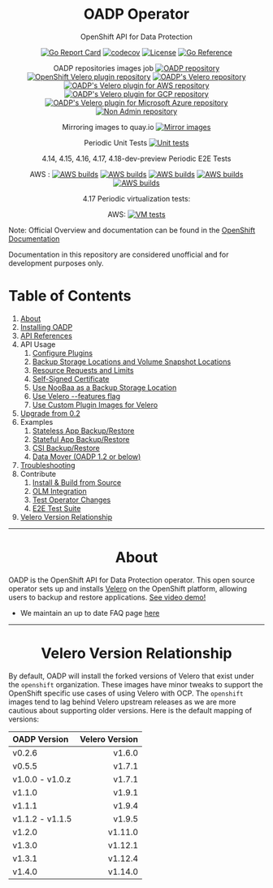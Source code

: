 <div align="center">
  <h1> OADP Operator </h1>
  <p>  OpenShift API for Data Protection </p>

  [![Go Report Card](https://goreportcard.com/badge/github.com/openshift/oadp-operator)](https://goreportcard.com/report/github.com/openshift/oadp-operator) [![codecov](https://codecov.io/gh/openshift/oadp-operator/branch/master/graph/badge.svg?token=qLM0hAzjpD)](https://codecov.io/gh/openshift/oadp-operator) [![License](https://img.shields.io/:license-apache-blue.svg)](https://www.apache.org/licenses/LICENSE-2.0.html) [![Go Reference](https://pkg.go.dev/badge/github.com/openshift/oadp-operator.svg)](https://pkg.go.dev/github.com/openshift/oadp-operator)

OADP repositories images job
[![OADP repository](https://prow.ci.openshift.org/badge.svg?jobs=branch-ci-openshift-oadp-operator-master-images)](https://prow.ci.openshift.org/job-history/gs/test-platform-results/logs/branch-ci-openshift-oadp-operator-master-images)
[![OpenShift Velero plugin repository](https://prow.ci.openshift.org/badge.svg?jobs=branch-ci-openshift-openshift-velero-plugin-master-images)](https://prow.ci.openshift.org/job-history/gs/test-platform-results/logs/branch-ci-openshift-openshift-velero-plugin-master-images)
[![OADP's Velero repository](https://prow.ci.openshift.org/badge.svg?jobs=branch-ci-openshift-velero-konveyor-dev-images)](https://prow.ci.openshift.org/job-history/gs/test-platform-results/logs/branch-ci-openshift-velero-konveyor-dev-images)
[![OADP's Velero plugin for AWS repository](https://prow.ci.openshift.org/badge.svg?jobs=branch-ci-openshift-velero-plugin-for-aws-konveyor-dev-images)](https://prow.ci.openshift.org/job-history/gs/test-platform-results/logs/branch-ci-openshift-velero-plugin-for-aws-konveyor-dev-images)
[![OADP's Velero plugin for GCP repository](https://prow.ci.openshift.org/badge.svg?jobs=branch-ci-openshift-velero-plugin-for-gcp-konveyor-dev-images)](https://prow.ci.openshift.org/job-history/gs/test-platform-results/logs/branch-ci-openshift-velero-plugin-for-gcp-konveyor-dev-images)
[![OADP's Velero plugin for Microsoft Azure repository](https://prow.ci.openshift.org/badge.svg?jobs=branch-ci-openshift-velero-plugin-for-microsoft-azure-konveyor-dev-images)](https://prow.ci.openshift.org/job-history/gs/test-platform-results/logs/branch-ci-openshift-velero-plugin-for-microsoft-azure-konveyor-dev-images)
[![Non Admin repository](https://prow.ci.openshift.org/badge.svg?jobs=branch-ci-migtools-oadp-non-admin-master-images)](https://prow.ci.openshift.org/job-history/gs/test-platform-results/logs/branch-ci-migtools-oadp-non-admin-master-images)

Mirroring images to quay.io [![Mirror images](https://prow.ci.openshift.org/badge.svg?jobs=periodic-image-mirroring-konveyor)](https://prow.ci.openshift.org/job-history/gs/origin-ci-test/logs/periodic-image-mirroring-konveyor)

Periodic Unit Tests [![Unit tests](https://prow.ci.openshift.org/badge.svg?jobs=periodic-ci-openshift-oadp-operator-master-unit-test-periodic)](https://prow.ci.openshift.org/job-history/gs/origin-ci-test/logs/periodic-ci-openshift-oadp-operator-master-unit-test-periodic)

4.14, 4.15, 4.16, 4.17, 4.18-dev-preview Periodic E2E Tests

AWS :
[![AWS builds](https://prow.ci.openshift.org/badge.svg?jobs=periodic-ci-openshift-oadp-operator-master-4.14-e2e-test-aws-periodic)](https://prow.ci.openshift.org/job-history/gs/origin-ci-test/logs/periodic-ci-openshift-oadp-operator-master-4.14-e2e-test-aws-periodic)
[![AWS builds](https://prow.ci.openshift.org/badge.svg?jobs=periodic-ci-openshift-oadp-operator-master-4.15-e2e-test-aws-periodic)](https://prow.ci.openshift.org/job-history/gs/origin-ci-test/logs/periodic-ci-openshift-oadp-operator-master-4.15-e2e-test-aws-periodic)
[![AWS builds](https://prow.ci.openshift.org/badge.svg?jobs=periodic-ci-openshift-oadp-operator-master-4.16-e2e-test-aws-periodic)](https://prow.ci.openshift.org/job-history/gs/origin-ci-test/logs/periodic-ci-openshift-oadp-operator-master-4.16-e2e-test-aws-periodic)
[![AWS builds](https://prow.ci.openshift.org/badge.svg?jobs=periodic-ci-openshift-oadp-operator-master-4.17-e2e-test-aws-periodic)](https://prow.ci.openshift.org/job-history/gs/origin-ci-test/logs/periodic-ci-openshift-oadp-operator-master-4.17-e2e-test-aws-periodic)
[![AWS builds](https://prow.ci.openshift.org/badge.svg?jobs=periodic-ci-openshift-oadp-operator-master-4.18-dev-preview-e2e-test-aws-periodic)](https://prow.ci.openshift.org/job-history/gs/origin-ci-test/logs/periodic-ci-openshift-oadp-operator-master-4.18-dev-preview-e2e-test-aws-periodic)
<!-- GCP:
[![GCP builds](https://prow.ci.openshift.org/badge.svg?jobs=periodic-ci-openshift-oadp-operator-master-4.12-e2e-test-gcp-periodic)](https://prow.ci.openshift.org/job-history/gs/origin-ci-test/logs/periodic-ci-openshift-oadp-operator-master-4.12-e2e-test-gcp-periodic)
[![GCP builds](https://prow.ci.openshift.org/badge.svg?jobs=periodic-ci-openshift-oadp-operator-master-4.13-e2e-test-gcp-periodic)](https://prow.ci.openshift.org/job-history/gs/origin-ci-test/logs/periodic-ci-openshift-oadp-operator-master-4.13-e2e-test-gcp-periodic)
[![GCP builds](https://prow.ci.openshift.org/badge.svg?jobs=periodic-ci-openshift-oadp-operator-master-4.14-e2e-test-gcp-periodic)](https://prow.ci.openshift.org/job-history/gs/origin-ci-test/logs/periodic-ci-openshift-oadp-operator-master-4.14-e2e-test-gcp-periodic) -->


<!-- Azure:
[![Azure builds](https://prow.ci.openshift.org/badge.svg?jobs=periodic-ci-openshift-oadp-operator-master-4.12-e2e-test-azure-periodic)](https://prow.ci.openshift.org/job-history/gs/origin-ci-test/logs/periodic-ci-openshift-oadp-operator-master-4.12-e2e-test-azure-periodic)
[![Azure builds](https://prow.ci.openshift.org/badge.svg?jobs=periodic-ci-openshift-oadp-operator-master-4.13-e2e-test-azure-periodic)](https://prow.ci.openshift.org/job-history/gs/origin-ci-test/logs/periodic-ci-openshift-oadp-operator-master-4.13-e2e-test-azure-periodic)
[![Azure builds](https://prow.ci.openshift.org/badge.svg?jobs=periodic-ci-openshift-oadp-operator-master-4.14-e2e-test-azure-periodic)](https://prow.ci.openshift.org/job-history/gs/origin-ci-test/logs/periodic-ci-openshift-oadp-operator-master-4.14-e2e-test-azure-periodic) -->

4.17 Periodic virtualization tests:

AWS:
[![VM tests](https://prow.ci.openshift.org/badge.svg?jobs=periodic-ci-openshift-oadp-operator-master-4.17-e2e-test-kubevirt-aws-periodic)](https://prow.ci.openshift.org/job-history/gs/origin-ci-test/logs/periodic-ci-openshift-oadp-operator-master-4.17-e2e-test-kubevirt-aws-periodic)
</div>

Note: Official Overview and documentation can be found in the [OpenShift Documentation](https://docs.openshift.com/container-platform/latest/backup_and_restore/application_backup_and_restore/oadp-intro.html)

Documentation in this repository are considered unofficial and for development purposes only.
# Table of Contents

1. [About](#about)
2. [Installing OADP](https://docs.openshift.com/container-platform/latest/backup_and_restore/application_backup_and_restore/installing/about-installing-oadp.html)
3. [API References](docs/API_ref.md)
4. API Usage
    1. [Configure Plugins](docs/config/plugins.md)
    2. [Backup Storage Locations and Volume Snapshot Locations](docs/config/bsl_and_vsl.md)
    3. [Resource Requests and Limits](docs/config/resource_req_limits.md)
    4. [Self-Signed Certificate](docs/config/self_signed_certs.md)
    5. [Use NooBaa as a Backup Storage Location](docs/config/noobaa/install_oadp_noobaa.md)
    6. [Use Velero --features flag](docs/config/features_flag.md)
    7. [Use Custom Plugin Images for Velero ](docs/config/custom_plugin_images.md)
5. [Upgrade from 0.2](docs/upgrade.md)
6. Examples
    1. [Stateless App Backup/Restore](docs/examples/stateless.md)
    2. [Stateful App Backup/Restore](docs/examples/stateful.md)
    3. [CSI Backup/Restore](docs/examples/CSI)
    4. [Data Mover (OADP 1.2 or below)](/docs/examples/data_mover.md)
7. [Troubleshooting](/docs/TROUBLESHOOTING.md)
8. Contribute
    1. [Install & Build from Source](docs/developer/install_from_source.md)
    2. [OLM Integration](docs/developer/olm_hacking.md)
    3. [Test Operator Changes](docs/developer/local_dev.md)
    4. [E2E Test Suite](docs/developer/TESTING.md)
9.  [Velero Version Relationship](#version)


<hr style="height:1px;border:none;color:#333;">

<h1 align="center">About<a id="about"></a></h1>

OADP is the OpenShift API for Data Protection operator. This open source operator
sets up and installs <a href="https://velero.io/">Velero</a> on the OpenShift
platform, allowing users to backup and restore applications. [See video demo!](https://www.youtube.com/watch?v=iyoxuP2xb2E)

- We maintain an up to date FAQ page [here](https://access.redhat.com/articles/5456281)

<hr style="height:1px;border:none;color:#333;">
<h1 align="center">Velero Version Relationship<a id="version"></a></h1>

By default, OADP will install the forked versions of Velero that exist under the
`openshift` organization.  These images have minor tweaks to support the OpenShift
specific use cases of using Velero with OCP. The `openshift` images tend to lag
behind Velero upstream releases as we are more cautious about supporting older
versions. Here is the default mapping of versions:

| OADP Version    | Velero Version |
|:----------------|---------------:|
| v0.2.6          |         v1.6.0 |
| v0.5.5          |         v1.7.1 |
| v1.0.0 - v1.0.z |         v1.7.1 |
| v1.1.0          |         v1.9.1 |
| v1.1.1          |         v1.9.4 |
| v1.1.2 - v1.1.5 |         v1.9.5 |
| v1.2.0          |        v1.11.0 |
| v1.3.0          |        v1.12.1 |
| v1.3.1          |        v1.12.4 |
| v1.4.0          |        v1.14.0 |

